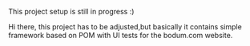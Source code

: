 This project setup is still in progress :) <br>

Hi there, this project has to be adjusted,but basically it contains simple framework based on POM with UI tests for the
bodum.com website.
